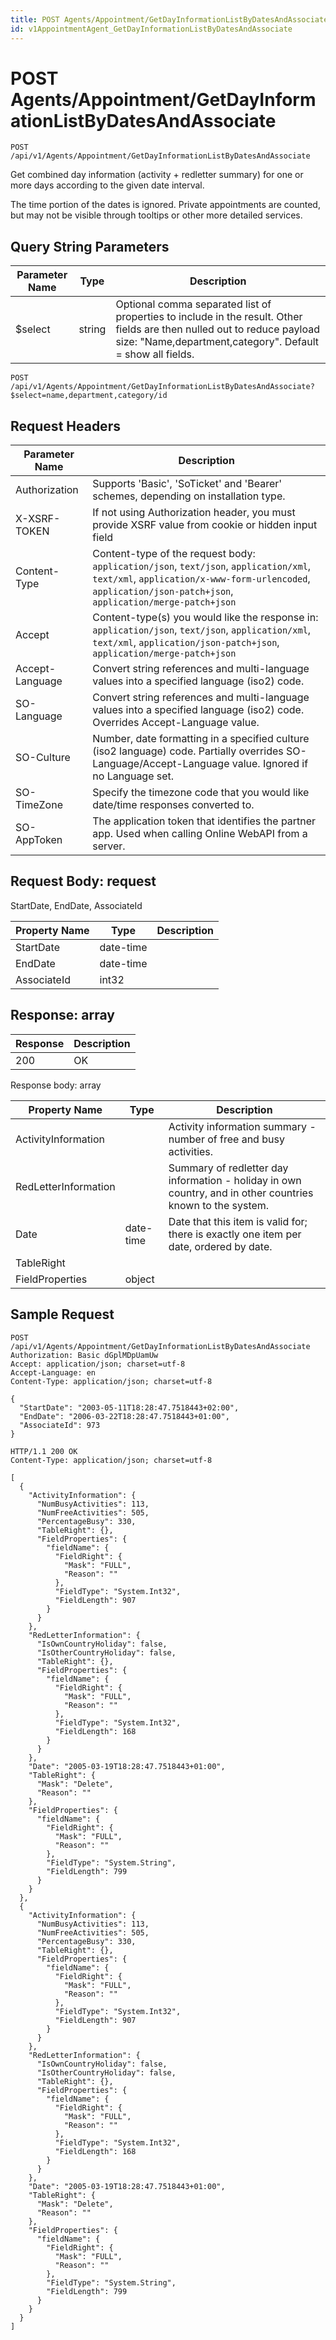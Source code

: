 ```yaml
---
title: POST Agents/Appointment/GetDayInformationListByDatesAndAssociate
id: v1AppointmentAgent_GetDayInformationListByDatesAndAssociate
---
```


# POST Agents/Appointment/GetDayInformationListByDatesAndAssociate

```http
POST /api/v1/Agents/Appointment/GetDayInformationListByDatesAndAssociate
```

Get combined day information (activity + redletter summary) for one or more days according to the given date interval.

The time portion of the dates is ignored. Private appointments are counted, but may not be visible through tooltips or other more detailed services.





## Query String Parameters

| Parameter Name | Type |  Description |
|----------------|------|--------------|
| $select | string |  Optional comma separated list of properties to include in the result. Other fields are then nulled out to reduce payload size: "Name,department,category". Default = show all fields. |

```http
POST /api/v1/Agents/Appointment/GetDayInformationListByDatesAndAssociate?$select=name,department,category/id
```


## Request Headers

| Parameter Name | Description |
|----------------|-------------|
| Authorization  | Supports 'Basic', 'SoTicket' and 'Bearer' schemes, depending on installation type. |
| X-XSRF-TOKEN   | If not using Authorization header, you must provide XSRF value from cookie or hidden input field |
| Content-Type | Content-type of the request body: `application/json`, `text/json`, `application/xml`, `text/xml`, `application/x-www-form-urlencoded`, `application/json-patch+json`, `application/merge-patch+json` |
| Accept         | Content-type(s) you would like the response in: `application/json`, `text/json`, `application/xml`, `text/xml`, `application/json-patch+json`, `application/merge-patch+json` |
| Accept-Language | Convert string references and multi-language values into a specified language (iso2) code. |
| SO-Language | Convert string references and multi-language values into a specified language (iso2) code. Overrides Accept-Language value. |
| SO-Culture | Number, date formatting in a specified culture (iso2 language) code. Partially overrides SO-Language/Accept-Language value. Ignored if no Language set. |
| SO-TimeZone | Specify the timezone code that you would like date/time responses converted to. |
| SO-AppToken | The application token that identifies the partner app. Used when calling Online WebAPI from a server. |

## Request Body: request  

StartDate, EndDate, AssociateId 

| Property Name | Type |  Description |
|----------------|------|--------------|
| StartDate | date-time |  |
| EndDate | date-time |  |
| AssociateId | int32 |  |


## Response: array



| Response | Description |
|----------------|-------------|
| 200 | OK |

Response body: array

| Property Name | Type |  Description |
|----------------|------|--------------|
| ActivityInformation |  | Activity information summary - number of free and busy activities. |
| RedLetterInformation |  | Summary of redletter day information - holiday in own country, and in other countries known to the system. |
| Date | date-time | Date that this item is valid for; there is exactly one item per date, ordered by date. |
| TableRight |  |  |
| FieldProperties | object |  |

## Sample Request

```http!
POST /api/v1/Agents/Appointment/GetDayInformationListByDatesAndAssociate
Authorization: Basic dGplMDpUamUw
Accept: application/json; charset=utf-8
Accept-Language: en
Content-Type: application/json; charset=utf-8

{
  "StartDate": "2003-05-11T18:28:47.7518443+02:00",
  "EndDate": "2006-03-22T18:28:47.7518443+01:00",
  "AssociateId": 973
}
```

```http_
HTTP/1.1 200 OK
Content-Type: application/json; charset=utf-8

[
  {
    "ActivityInformation": {
      "NumBusyActivities": 113,
      "NumFreeActivities": 505,
      "PercentageBusy": 330,
      "TableRight": {},
      "FieldProperties": {
        "fieldName": {
          "FieldRight": {
            "Mask": "FULL",
            "Reason": ""
          },
          "FieldType": "System.Int32",
          "FieldLength": 907
        }
      }
    },
    "RedLetterInformation": {
      "IsOwnCountryHoliday": false,
      "IsOtherCountryHoliday": false,
      "TableRight": {},
      "FieldProperties": {
        "fieldName": {
          "FieldRight": {
            "Mask": "FULL",
            "Reason": ""
          },
          "FieldType": "System.Int32",
          "FieldLength": 168
        }
      }
    },
    "Date": "2005-03-19T18:28:47.7518443+01:00",
    "TableRight": {
      "Mask": "Delete",
      "Reason": ""
    },
    "FieldProperties": {
      "fieldName": {
        "FieldRight": {
          "Mask": "FULL",
          "Reason": ""
        },
        "FieldType": "System.String",
        "FieldLength": 799
      }
    }
  },
  {
    "ActivityInformation": {
      "NumBusyActivities": 113,
      "NumFreeActivities": 505,
      "PercentageBusy": 330,
      "TableRight": {},
      "FieldProperties": {
        "fieldName": {
          "FieldRight": {
            "Mask": "FULL",
            "Reason": ""
          },
          "FieldType": "System.Int32",
          "FieldLength": 907
        }
      }
    },
    "RedLetterInformation": {
      "IsOwnCountryHoliday": false,
      "IsOtherCountryHoliday": false,
      "TableRight": {},
      "FieldProperties": {
        "fieldName": {
          "FieldRight": {
            "Mask": "FULL",
            "Reason": ""
          },
          "FieldType": "System.Int32",
          "FieldLength": 168
        }
      }
    },
    "Date": "2005-03-19T18:28:47.7518443+01:00",
    "TableRight": {
      "Mask": "Delete",
      "Reason": ""
    },
    "FieldProperties": {
      "fieldName": {
        "FieldRight": {
          "Mask": "FULL",
          "Reason": ""
        },
        "FieldType": "System.String",
        "FieldLength": 799
      }
    }
  }
]
```